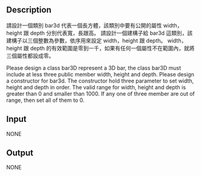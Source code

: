 ## Description

請設計一個類別 bar3d 代表一個長方體，該類別中要有公開的屬性 width，height 跟 depth 分別代表寬，長跟高。
請設計一個建構子給 bar3d 這類別，該建構子以三個整數為參數，依序用來設定 width，height 跟 depth。
width，height 跟 depth 的有效範圍是零到一千，如果有任何一個屬性不在範圍內，就將三個屬性都設成零。

Please design a class bar3D represent a 3D bar, the class bar3D must include at less three public member width, height and depth.
Please design a constructor for bar3d. The constructor hold three parameter to set width, height and depth in order.
The valid range for width, height and depth is greater than 0 and smaller than 1000.
If any one of three member are out of range, then set all of them to 0.

## Input

NONE

## Output

NONE